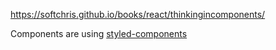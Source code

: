 https://softchris.github.io/books/react/thinkingincomponents/

Components are using [styled-components](https://www.styled-components.com/)
